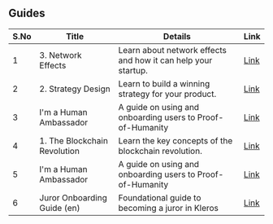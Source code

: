 ## Guides

| S.No        | Title       |  Details  |  Link  |
| ----------- | ----------- |----------- | ----------- |
| 1      | 3. Network Effects | Learn about network effects and how it can help your startup. |  [Link](markdown/learn-about-network-effects.md) |
 | 2      | 2. Strategy Design | Learn to build a winning strategy for your product. |  [Link](markdown/learn-build-winning-strategy.md) |
 | 3      | I'm a Human Ambassador | A guide on using and onboarding users to Proof-of-Humanity |  [Link](markdown/using-proof-of-humanity.md) |
 | 4      | 1. The Blockchain Revolution | Learn the key concepts of the blockchain revolution. |  [Link](markdown/the-blockchain-revolution.md) |
 | 5      | I'm a Human Ambassador | A guide on using and onboarding users to Proof-of-Humanity |  [Link](markdown/i-am-human-ambassador.md) |
 | 6      | Juror Onboarding Guide (en) | Foundational guide to becoming a juror in Kleros |  [Link](markdown/juror-onboarding-guide-en.md) |